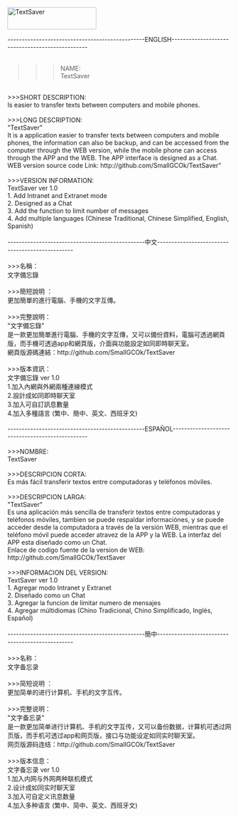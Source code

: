 <a href="https://play.google.com/store/apps/details?id=com.smallgcok.textsaver
"><img src="https://blog.sandboxx.us/wp-content/uploads/2017/09/download-google-play-store-logo.png" width="200px" height="50px" alt="TextSaver"></a>

------------------------------------------------ENGLISH------------------------------------------------<br />
<br />
>>>NAME:<br />
TextSaver<br />
<br />
>>>SHORT DESCRIPTION:<br />
Is easier to transfer texts between computers and mobile phones.<br />
<br />
>>>LONG DESCRIPTION: <br />
"TextSaver"<br />
It is a application easier to transfer texts between computers and mobile phones, the information can also be backup, and can be accessed from the computer through the WEB version, while the mobile phone can access through the APP and the WEB. The APP interface is designed as a Chat.<br />
WEB version source code Link: http://github.com/SmallGCOk/TextSaver"<br />
<br />
>>>VERSION INFORMATION: <br />
TextSaver ver 1.0<br />
1. Add Intranet and Extranet mode<br />
2. Designed as a Chat<br />
3. Add the function to limit number of messages<br />
4. Add multiple languages (Chinese Traditional, Chinese Simplified, English, Spanish)<br />
<br />
------------------------------------------------中文------------------------------------------------<br />
<br />
>>>名稱：<br />
文字備忘錄<br />
<br />
>>>簡短說明 ：<br />
更加簡單的進行電腦、手機的文字互傳。<br />
<br />
>>>完整說明：<br />
"文字備忘錄"<br />
是一款更加簡單進行電腦、手機的文字互傳，又可以備份資料，電腦可透過網頁版，而手機可透過app和網頁版，介面與功能設定如同即時聊天室。<br />
網頁版源碼連結：http://github.com/SmallGCOk/TextSaver<br />
<br />
>>>版本資訊：<br />
文字備忘錄 ver 1.0<br />
1.加入內網與外網兩種連線模式<br />
2.設計成如同即時聊天室<br />
3.加入可自訂訊息數量<br />
4.加入多種語言 (繁中、簡中、英文、西班牙文)<br />
<br />
------------------------------------------------ESPAÑOL------------------------------------------------<br />
<br />
>>>NOMBRE: <br />
TextSaver<br />
<br />
>>>DESCRIPCION CORTA: <br />
Es más fácil transferir textos entre computadoras y teléfonos móviles.<br />
<br />
>>>DESCRIPCION LARGA: <br />
"TextSaver"<br />
Es una aplicación más sencilla de transferir textos entre computadoras y teléfonos móviles, tambien se puede respaldar informaciónes, y se puede acceder desde la computadora a través de la versión WEB, mientras que el teléfono móvil puede acceder atravez de la APP y la WEB. La interfaz del APP esta diseñado como un Chat.<br />
Enlace de codigo fuente de la version de WEB: http://github.com/SmallGCOk/TextSaver<br />
<br />
>>>INFORMACION DEL VERSION: <br />
TextSaver ver 1.0<br />
1. Agregar modo Intranet y Extranet<br />
2. Diseñado como un Chat<br />
3. Agregar la funcion de limitar numero de mensajes<br />
4. Agregar múltidiomas (Chino Tradicional, Chino Simplificado, Inglés, Español)<br />
<br />
------------------------------------------------簡中------------------------------------------------<br />
<br />
>>>名称：<br />
文字备忘录<br />
<br />
>>>简短说明 ：<br />
更加简单的进行计算机、手机的文字互传。<br />
<br />
>>>完整说明：<br />
"文字备忘录"<br />
是一款更加简单进行计算机、手机的文字互传，又可以备份数据，计算机可透过网页版，而手机可透过app和网页版，接口与功能设定如同实时聊天室。<br />
网页版源码连结：http://github.com/SmallGCOk/TextSaver<br />
<br />
>>>版本信息：<br />
文字备忘录 ver 1.0<br />
1.加入内网与外网两种联机模式<br />
2.设计成如同实时聊天室<br />
3.加入可自定义讯息数量<br />
4.加入多种语言 (繁中、简中、英文、西班牙文)<br />
<br />
